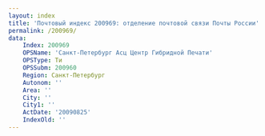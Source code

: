 ```yaml
---
layout: index
title: 'Почтовый индекс 200969: отделение почтовой связи Почты России'
permalink: /200969/
data:
    Index: 200969
    OPSName: 'Санкт-Петербург Асц Центр Гибридной Печати'
    OPSType: Ти
    OPSSubm: 200960
    Region: Санкт-Петербург
    Autonom: ''
    Area: ''
    City: ''
    City1: ''
    ActDate: '20090825'
    IndexOld: ''
---
```

